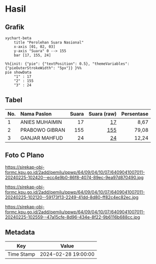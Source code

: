 # Hasil

## Grafik

```mermaid
xychart-beta
    title "Perolehan Suara Nasional"
    x-axis [01, 02, 03]
    y-axis "Suara" 0 --> 155
    bar [17, 155, 24]
```

```mermaid
%%{init: {"pie": {"textPosition": 0.5}, "themeVariables": {"pieOuterStrokeWidth": "5px"}} }%%
pie showData
    "1" : 17
    "2" : 155
    "3" : 24
```

## Tabel

| No. | Nama Paslon    | Suara | Suara (raw) | Persentase |
|:--- |:-------------- | -----:| -----------:| ----------:|
| 1   | ANIES MUHAIMIN | 17    | [17][p-1]   | 8,67       |
| 2   | PRABOWO GIBRAN | 155   | [155][p-2]  | 79,08      |
| 3   | GANJAR MAHFUD  | 24    | [24][p-3]   | 12,24      |


[p-1]: https://github.com/gigit-pemilu/pemilu-2024/blob/main/pilpres/hitung-suara/sub/64-kalimantan-timur/sub/09-penajam-paser-utara/sub/04-sepaku/sub/1007-maridan/sub/011-tps/sub/paslon-1.txt
[p-2]: https://github.com/gigit-pemilu/pemilu-2024/blob/main/pilpres/hitung-suara/sub/64-kalimantan-timur/sub/09-penajam-paser-utara/sub/04-sepaku/sub/1007-maridan/sub/011-tps/sub/paslon-2.txt
[p-3]: https://github.com/gigit-pemilu/pemilu-2024/blob/main/pilpres/hitung-suara/sub/64-kalimantan-timur/sub/09-penajam-paser-utara/sub/04-sepaku/sub/1007-maridan/sub/011-tps/sub/paslon-3.txt

## Foto C Plano

https://sirekap-obj-formc.kpu.go.id/2add/pemilu/ppwp/64/09/04/10/07/6409041007011-20240225-102420--ecc4e9b0-86f8-4074-89ec-9ea97d870490.jpg

https://sirekap-obj-formc.kpu.go.id/2add/pemilu/ppwp/64/09/04/10/07/6409041007011-20240225-102120--59173f13-2249-41dd-8d80-ff82c4ec82ec.jpg

https://sirekap-obj-formc.kpu.go.id/2add/pemilu/ppwp/64/09/04/10/07/6409041007011-20240225-102559--47a15cfe-8d96-434e-8f22-9b6116b688cc.jpg


## Metadata

| Key        | Value               |
| ---------- | ------------------- |
| Time Stamp | 2024-02-28 19:00:00 |




